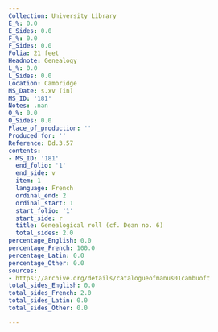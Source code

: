```yaml
---
Collection: University Library
E_%: 0.0
E_Sides: 0.0
F_%: 0.0
F_Sides: 0.0
Folia: 21 feet
Headnote: Genealogy
L_%: 0.0
L_Sides: 0.0
Location: Cambridge
MS_Date: s.xv (in)
MS_ID: '181'
Notes: .nan
O_%: 0.0
O_Sides: 0.0
Place_of_production: ''
Produced_for: ''
Reference: Dd.3.57
contents:
- MS_ID: '181'
  end_folio: '1'
  end_side: v
  item: 1
  language: French
  ordinal_end: 2
  ordinal_start: 1
  start_folio: '1'
  start_side: r
  title: Genealogical roll (cf. Dean no. 6)
  total_sides: 2.0
percentage_English: 0.0
percentage_French: 100.0
percentage_Latin: 0.0
percentage_Other: 0.0
sources:
- https://archive.org/details/catalogueofmanus01cambuoft
total_sides_English: 0.0
total_sides_French: 2.0
total_sides_Latin: 0.0
total_sides_Other: 0.0

---
```

